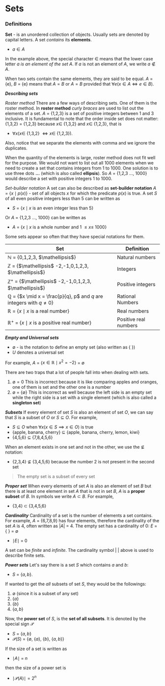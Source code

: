 # Sets

### Definitions

**Set** - is an unordered collection of objects. Usually sets are denoted by capital letters. A set *contains* its **elements**.
* $a \in A$

In the example above, the special character $\in$ means that the lower case letter *$a$ is an element of the set $A$*.  If $a$ is not an element of $A$, we write $a \notin A$.

When two sets contain the same elements, they are said to be equal. $A$ = {e}, $B$ = {e} means that $A = B$ or $A = B$ provided that $\forall e(x \in A \iff e \in B)$.

***Describing sets***

*Roster method*
There are a few ways of describing sets. One of them is the roster method. In **roster method** *curly braces* are used to list out the elements of a set.  $A$ = {1,2,3} is a set of positive integers between 1 and 3 inclusive. It is fundamental to note that the order inside set does not matter: {1,3,2} = {1,2,3} because $x \in$ {1,3,2} and $x \in$ {1,2,3}, that is 
* $\forall x(x \in$ {1,3,2} $\iff x \in$ {1,2,3}). 

Also, notice that we separate the elements with comma and we ignore the duplicates.

When the quantity of the elements is large, roster method does not fit well for the purpose. We would not want to list out all 1000 elements when we need to create a set that contains integers from 1 to 1000. One solution is to use three dots **...** (which is also called **ellipsis**). So $A$ = {1,2,3 ..., 1000} would describe a set with positive integers 1 to 1000.

*Set-builder notation*
A set can also be described as **set-builder notation** $A$ = {$x \mid p(x)$} - set of all objects $x$ for which the predicate $p(x)$ is true. 
A set $S$ of all even positive integers less than 5 can be written as 
* $S$ = {$x \mid x$ is an even integer less than 5}

Or $A$ = {1,2,3 ..., 1000} can be written as
* $A$ = {$x \mid x$ is a whole number and 1 $\le x \le$ 1000} 

Some sets appear so often that they have special notations for them.

 |Set|Definition|
|--|--|
|$\mathbb{N}$ = {0,1,2,3, $\mathellipsis$}|Natural numbers|
|$\mathbb{Z}$ = {$\mathellipsis$ -2,-1,0,1,2,3, $\mathellipsis$}|Integers|
|$\mathbb{Z}^{+}$ = {$\mathellipsis$ -2,-1,0,1,2,3, $\mathellipsis$}|Positive integers|
|$\mathbb{Q}$ = {$x \mid x = \frac{p}{q}, p$ and $q$ are integers with $q \neq 0$}|Rational Numbers|
|$\mathbb{R}$ = {$x \mid x$ is a real number}|Real numbers|
|$\mathbb{R^{+}}$ = {$x \mid x$ is a positive real number}|Positive real numbers|

***Empty and Universal sets***
* $\emptyset$ - is the notation to define an empty set (also written as { })
* $U$ denotes a universal set

For example, $A$ = {$x \in \mathbb{R}\mid x^2 = -2$} = $\emptyset$

There are two traps that a lot of people fall into when dealing with sets.
1. $\emptyset = 0$ 
This is incorrect because it is like comparing apples and oranges, one of them is set and the other one is a number
2. $\emptyset$ = {$\emptyset$}
This is incorrect as well because the left side is an empty set while the right side is a set with a single element (which is also called a **singleton set**)

***Subsets***
If every element of set $S$ is also an element of set $O$, we can say that $S$ is a subset of $O$ or $S \subseteq O$.  For example,
* $S \subseteq O$ when $\forall x(x \in S \implies x \in O)$ is true
* {apple, banana, cherry} $\subseteq$ {apple, banana, cherry, lemon, kiwi}
* {4,5,6} $\subseteq$ {7,8,4,5,6}

When an element exists in one set and not in the other, we use the $\nsubseteq$ notation:
* {2,3,4} $\nsubseteq$ {3,4,5,6}
because the number 2 is not present in the second set

> The empty set is a subset of every set


***Proper set***
When every elements of set $A$ is also an element of set $B$ but there is at least one element in set $A$ that is not in set $B$, $A$ is a **proper subset** of $B$. In symbols we write $A \subset B$. 
For example,
* {3,4} $\subset$ {3,4,5,6}

***Cardinality***
Cardinality of a set is the number of elements a set contains. For example, $A$ = {6,7,8,9}  has four elements, therefore the cardinality of the set $A$ is 4, often written as |$A$| = 4.
The empty set has a cardinality of 0: $E$ = { } = $\emptyset$
* $\mid E \mid$ = 0

A set can be *finite* and *infinite*. The cardinality symbol | | above is used to describe finite sets.

***Power sets***
Let's say there is a set $S$ which contains $a$ and $b$: 
* $S$ = {$a,b$}. 

If wanted to get the *all* subsets of set $S$, they would be the followings:
1. $\emptyset$ (since it is a subset of any set)
2. {$a$}
3. {$b$}
4. {$a,b$}

Now, the **power set** of $S$, is the **set of all subsets**. It is denoted by the special sign $\mathcal{P}$
* $S$ = {$a,b$}
* $\mathcal{P}(S)$ = {$\emptyset$, {$a$}, {$b$}, {$a,b$}}

 If the size of a set is written as 
 * $\mid A \mid$ = $n$ 
 
then the size of a power set is 
* $\mid \mathcal{P}(A) \mid = 2^n$
